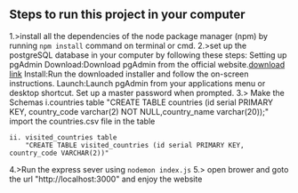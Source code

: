 Steps to run this project in your computer
-------------------------------------------

1.>install all the dependencies of the node  package manager (npm) by running `npm install` command on terminal or cmd.
2.>set up the postgreSQL database in your computer  by following these steps: 
    Setting up pgAdmin
    Download:Download pgAdmin from the official website.[download link](https://sbp.enterprisedb.com/getfile.jsp?fileid=1258649)
    Install:Run the downloaded installer and follow the on-screen instructions.
    Launch:Launch pgAdmin from your applications menu or desktop shortcut.
    Set up a master password when prompted.
3.> Make the Schemas
    i.countries table
        "CREATE TABLE countries (id serial PRIMARY KEY, country_code  varchar(2) NOT NULL,country_name varchar(20));"
        import the countries.csv file in the table

    ii. visited_countries table
        "CREATE TABLE visited_countries (id serial PRIMARY KEY, country_code VARCHAR(2))"
4.>Run the express sever using `nodemon index.js`
5.> open brower and goto the url "http://localhost:3000" and enjoy the website        